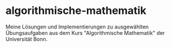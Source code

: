 # algorithmische-mathematik
Meine Lösungen und Implementierungen zu ausgewählten Übungsaufgaben aus dem Kurs "Algorithmische Mathematik" der Universität Bonn.
